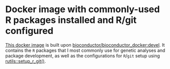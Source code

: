 # Docker image with commonly-used R packages installed and R/git configured

[This docker image](https://hub.docker.com/r/dzhang32/bioc_docker) is built upon [bioconductor/bioconductor_docker:devel](https://hub.docker.com/u/bioconductor/). It contains the `R` packages that I most commonly use for genetic analyses and package development, as well as the configurations for `R`/`git` setup using [rutils::setup_r_git()](https://dzhang32.github.io/rutils/reference/setup_r_git.html). 
